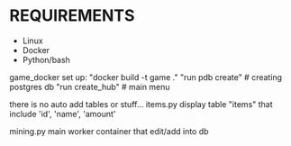 # REQUIREMENTS 

- Linux
- Docker
- Python/bash

game_docker set up:
"docker build -t game ."
"run pdb create" # creating postgres db
"run create_hub" # main menu

there is no auto add tables or stuff... 
items.py display table "items" that include 'id', 'name', 'amount'

mining.py main worker container that edit/add into db